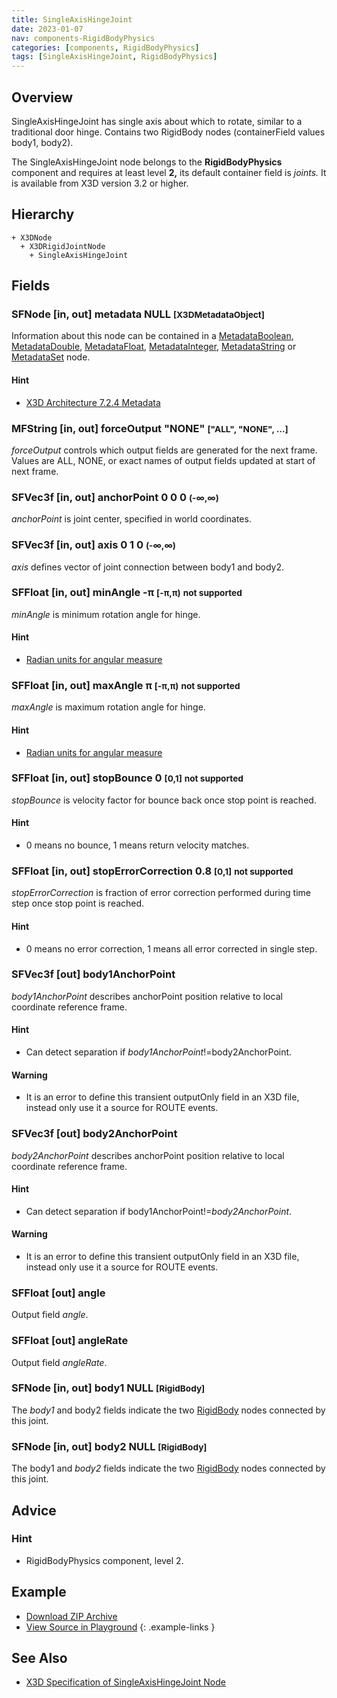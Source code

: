 ```yaml
---
title: SingleAxisHingeJoint
date: 2023-01-07
nav: components-RigidBodyPhysics
categories: [components, RigidBodyPhysics]
tags: [SingleAxisHingeJoint, RigidBodyPhysics]
---
```

<style>
.post h3 {
  word-spacing: 0.2em;
}
</style>

## Overview

SingleAxisHingeJoint has single axis about which to rotate, similar to a traditional door hinge. Contains two RigidBody nodes (containerField values body1, body2).

The SingleAxisHingeJoint node belongs to the **RigidBodyPhysics** component and requires at least level **2,** its default container field is *joints.* It is available from X3D version 3.2 or higher.

## Hierarchy

```
+ X3DNode
  + X3DRigidJointNode
    + SingleAxisHingeJoint
```

## Fields

### SFNode [in, out] **metadata** NULL <small>[X3DMetadataObject]</small>

Information about this node can be contained in a [MetadataBoolean](/x_ite/components/core/metadataboolean/), [MetadataDouble](/x_ite/components/core/metadatadouble/), [MetadataFloat](/x_ite/components/core/metadatafloat/), [MetadataInteger](/x_ite/components/core/metadatainteger/), [MetadataString](/x_ite/components/core/metadatastring/) or [MetadataSet](/x_ite/components/core/metadataset/) node.

#### Hint

- [X3D Architecture 7.2.4 Metadata](https://www.web3d.org/specifications/X3Dv4/ISO-IEC19775-1v4-IS/Part01/components/core.html#Metadata)

### MFString [in, out] **forceOutput** "NONE" <small>["ALL", "NONE", ...]</small>

*forceOutput* controls which output fields are generated for the next frame. Values are ALL, NONE, or exact names of output fields updated at start of next frame.

### SFVec3f [in, out] **anchorPoint** 0 0 0 <small>(-∞,∞)</small>

*anchorPoint* is joint center, specified in world coordinates.

### SFVec3f [in, out] **axis** 0 1 0 <small>(-∞,∞)</small>

*axis* defines vector of joint connection between body1 and body2.

### SFFloat [in, out] **minAngle** -π <small>[-π,π)</small> <small class="red">not supported</small>

*minAngle* is minimum rotation angle for hinge.

#### Hint

- [Radian units for angular measure](https://en.wikipedia.org/wiki/Radian)

### SFFloat [in, out] **maxAngle** π <small>[-π,π)</small> <small class="red">not supported</small>

*maxAngle* is maximum rotation angle for hinge.

#### Hint

- [Radian units for angular measure](https://en.wikipedia.org/wiki/Radian)

### SFFloat [in, out] **stopBounce** 0 <small>[0,1]</small> <small class="red">not supported</small>

*stopBounce* is velocity factor for bounce back once stop point is reached.

#### Hint

- 0 means no bounce, 1 means return velocity matches.

### SFFloat [in, out] **stopErrorCorrection** 0.8 <small>[0,1]</small> <small class="red">not supported</small>

*stopErrorCorrection* is fraction of error correction performed during time step once stop point is reached.

#### Hint

- 0 means no error correction, 1 means all error corrected in single step.

### SFVec3f [out] **body1AnchorPoint**

*body1AnchorPoint* describes anchorPoint position relative to local coordinate reference frame.

#### Hint

- Can detect separation if *body1AnchorPoint*!=body2AnchorPoint.

#### Warning

- It is an error to define this transient outputOnly field in an X3D file, instead only use it a source for ROUTE events.

### SFVec3f [out] **body2AnchorPoint**

*body2AnchorPoint* describes anchorPoint position relative to local coordinate reference frame.

#### Hint

- Can detect separation if body1AnchorPoint!=*body2AnchorPoint*.

#### Warning

- It is an error to define this transient outputOnly field in an X3D file, instead only use it a source for ROUTE events.

### SFFloat [out] **angle**

Output field *angle*.

### SFFloat [out] **angleRate**

Output field *angleRate*.

### SFNode [in, out] **body1** NULL <small>[RigidBody]</small>

The *body1* and body2 fields indicate the two [RigidBody](/x_ite/components/rigidbodyphysics/rigidbody/) nodes connected by this joint.

### SFNode [in, out] **body2** NULL <small>[RigidBody]</small>

The body1 and *body2* fields indicate the two [RigidBody](/x_ite/components/rigidbodyphysics/rigidbody/) nodes connected by this joint.

## Advice

### Hint

- RigidBodyPhysics component, level 2.

## Example

<x3d-canvas class="xr-button-br" src="https://create3000.github.io/media/examples/RigidBodyPhysics/SingleAxisHingeJoint/SingleAxisHingeJoint.x3d" update="auto" xrMovementControl="VIEWER_POSE"></x3d-canvas>

- [Download ZIP Archive](https://create3000.github.io/media/examples/RigidBodyPhysics/SingleAxisHingeJoint/SingleAxisHingeJoint.zip)
- [View Source in Playground](/x_ite/playground/?url=https://create3000.github.io/media/examples/RigidBodyPhysics/SingleAxisHingeJoint/SingleAxisHingeJoint.x3d)
{: .example-links }

## See Also

- [X3D Specification of SingleAxisHingeJoint Node](https://www.web3d.org/documents/specifications/19775-1/V4.0/Part01/components/rigidBodyPhysics.html#SingleAxisHingeJoint)
